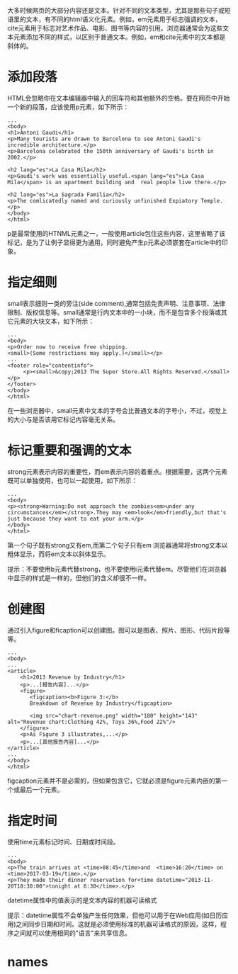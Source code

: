 大多时候网页的大部分内容还是文本。针对不同的文本类型，尤其是那些句子或短语里的文本，有不同的html语义化元素。例如，em元素用于标志强调的文本，cite元素用于标志对艺术作品、电影、图书等内容的引用。浏览器通常会为这些文本元素添加不同的样式，以区别于普通文本。例如，em和cite元素中的文本都是斜体的。

# 添加段落
HTML会忽略你在文本编辑器中输入的回车符和其他额外的空格。要在网页中开始一个新的段落，应该使用p元素，如下所示：

```
...
<body>
<h1>Antoni Gaudi</h1>
<p>Many tourists are drawn to Barcelona to see Antoni Gaudi's incredible architecture.</p>
<p>Barcelona celebrated the 150th anniversary of Gaudi's birth in 2002.</p>

<h2 lang="es">La Casa Mila</h2>
<p>Gaudi's work was essentially useful.<span lang="es">La Casa Mila</span> is an apartment building and  real people live there.</p>

<h2 lang="es">La Sagrada Familia</h2>
<p>The comlicatedly named and curiously unfinished Expiatory Temple.</p>
</body>
</html>
```
p是最常使用的HTNML元素之一，一般使用article包住这些内容，这里省略了该标记，是为了让例子显得更为通用，同时避免产生p元素必须嵌套在article中的印象。

# 指定细则
small表示细则一类的旁注(side comment),通常包括免责声明、注意事项、法律限制、版权信息等。small通常是行内文本中的一小块，而不是包含多个段落或其它元素的大块文本，如下所示：

```
...
<body>
<p>Order now to receive free shipping.
<small>(Some restrictions may apply.)</small></p>
...
<footer role="contentinfo">
     <p><small>&copy;2013 The Super Store.All Rights Reserved.</small></p>
</footer>
</body>
</html>     
```
在一些浏览器中，small元素中文本的字号会比普通文本的字号小，不过，视觉上的大小与是否该用它标记内容毫无关系。

# 标记重要和强调的文本
strong元素表示内容的重要性，而em表示内容的着重点。根据需要，这两个元素既可以单独使用，也可以一起使用，如下所示：

```
...
<body>
<p><strong>Warning:Do not approach the zombies<em>under any circumstances</em></strong>.They may <em>look</em>friendly,but that's just because they want to eat your arm.</p>
</body>
</html>
```
第一个句子既有strong又有em,而第二个句子只有em
浏览器通常将strong文本以粗体显示，而将em文本以斜体显示。

提示：不要使用b元素代替strong，也不要使用i元素代替em。尽管他们在浏览器中显示的样式是一样的，但他们的含义却很不一样。
# 创建图
通过引入figure和ficaption可以创建图。图可以是图表、照片、图形、代码片段等等。

```
...
<body>
...
<article>
    <h1>2013 Revenue by Industry</h1>
    <p>...[报告内容]...</p>
    <figure>
       <figcaption><b>Figure 3:</b>
       Breakdown of Revenue by Industry</figcaption>

       <img src="chart-revenue.png" width="180" height="143" alt="Revenue chart:Clothing 42%, Toys 36%,Food 22%"/>
    </figure>
    <p>As Figure 3 illustrates,...</p>
    <p>...[其他报告内容]...</p>
</article>
...
</body>
</html>       
```
figcaption元素并不是必需的，但如果包含它，它就必须是figure元素内嵌的第一个或最后一个元素。

# 指定时间
使用time元素标记时间、日期或时间段。

```
...
<body>
<p>The train arrives at <time>08:45</time>and  <time>16:20</time> on <time>2017-03-19</time>.</p>
<p>They made their dinner reservation for<time datetime="2013-11-20T18:30:00">tonight at 6:30</time>.</p>
```
datetime属性中的值表示的是文本内容的机器可读格式

提示：datetime属性不会单独产生任何效果，但他可以用于在Web应用(如日历应用)之间同步日期和时间。这就是必须使用标准的机器可读格式的原因，这样，程序之间就可以使用相同的"语言"来共享信息。

# names